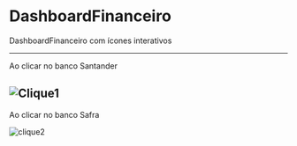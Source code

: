 # DashboardFinanceiro
DashboardFinanceiro com ícones interativos



-------------------------------------------------------------------------------------------
Ao clicar no banco Santander

![Clique1](https://user-images.githubusercontent.com/89113372/166314413-70d24b72-363e-4b34-9ee1-86da1838aee3.png)
-------------------------------------------------------------------------------------------
Ao clicar no banco Safra

![clique2](https://user-images.githubusercontent.com/89113372/166314426-2d237563-4e67-4f68-8e41-14f338f1694a.png)
